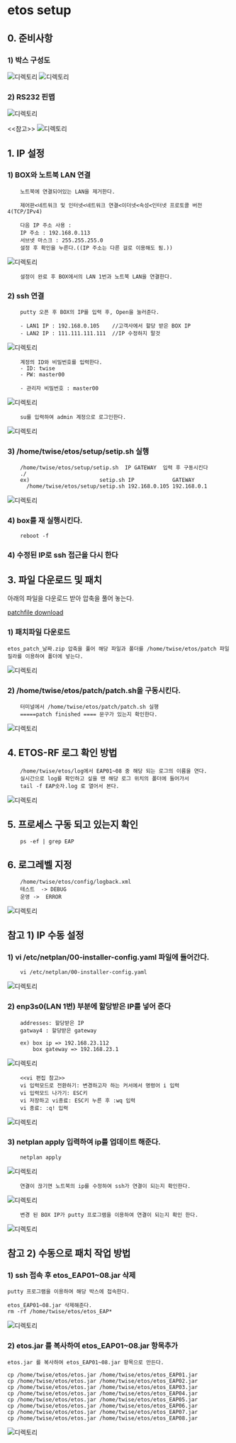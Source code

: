 # etos setup

## 0. 준비사항

### 1) 박스 구성도

![디렉토리](./2022_11_10/box1.png)
![디렉토리](./2022_11_10/box2.png)

### 2) RS232 핀맵

![디렉토리](./2022_11_10/rs232-con.png)

<<참고>>
![디렉토리](./2022_11_10/rs232-pinmap.png)

## 1. **IP 설정**

### **1) BOX와 노트북 LAN 연결**

        노트북에 연결되어있는 LAN을 제거한다.

        제어판<네트워크 및 인터넷<네트워크 연결<이더넷<속성<인터넷 프로토콜 버전4(TCP/IPv4)

        다음 IP 주소 사용 :
        IP 주소 : 192.168.0.113
        서브넷 마스크 : 255.255.255.0
        설정 후 확인을 누른다.((IP 주소는 다른 걸로 이용해도 됨.))

![디렉토리](./2022_11_10/notebook-ip.png)

        설정이 완료 후 BOX에서의 LAN 1번과 노트북 LAN을 연결한다.

### **2) ssh 연결**

        putty 오픈 후 BOX의 IP를 입력 후, Open을 눌러준다.

        - LAN1 IP : 192.168.0.105    //고객사에서 할당 받은 BOX IP
        - LAN2 IP : 111.111.111.111  //IP 수정하지 말것

![디렉토리](./2022_11_10/putty.png)

        계정의 ID와 비밀번호를 입력한다.
        - ID: twise
        - PW: master00

        - 관리자 비밀번호 : master00

![디렉토리](./2022_11_10/login.png)

        su를 입력하여 admin 계정으로 로그인한다.

![디렉토리](./2022_11_10/su-admin.png)

### **3) /home/twise/etos/setup/setip.sh 실행**

        /home/twise/etos/setup/setip.sh  IP GATEWAY  입력 후 구동시킨다
        ./
        ex)                      setip.sh IP            GATEWAY
          /home/twise/etos/setup/setip.sh 192.168.0.105 192.168.0.1

![디렉토리](./2023_03_28/shell-setip.png)

### **4) box를 재 실행시킨다.**

        reboot -f

### **4) 수정된 IP로 ssh 접근을 다시 한다**

## 3. 파일 다운로드 및 패치

아래의 파일을 다운로드 받아 압축을 풀어 놓는다.

[patchfile download](./2023_03_28/etos_patch_230330.zip)

### 1) 패치파일 다운로드

    etos_patch_날짜.zip 압축을 풀어 해당 파일과 폴더를 /home/twise/etos/patch 파일질라를 이용하여 폴더에 넣는다.

![디렉토리](./2023_03_28/patch-filez.png)

### 2) /home/twise/etos/patch/patch.sh을 구동시킨다.

        터미널에서 /home/twise/etos/patch/patch.sh 실행
        =====patch finished ==== 문구가 있는지 확인한다.

![디렉토리](./2023_03_28/patch-shell.png)

## 4. ETOS-RF 로그 확인 방법

        /home/twise/etos/log에서 EAP01~08 중 해당 되는 로그의 이름을 연다.
        실시간으로 log를 확인하고 싶을 땐 해당 로그 위치의 폴더에 들어가서
        tail -f EAP숫자.log 로 열어서 본다.

![디렉토리](./2023_03_28/folder-struct2.png)

## 5. 프로세스 구동 되고 있는지 확인

        ps -ef | grep EAP

## 6. 로그레벨 지정

        /home/twise/etos/config/logback.xml
        테스트  -> DEBUG
        운영 ->  ERROR

![디렉토리](./2023_03_28/loglevel1.png)

## 참고 1) IP 수동 설정

### **1) vi /etc/netplan/00-installer-config.yaml 파일에 들어간다.**

        vi /etc/netplan/00-installer-config.yaml

![디렉토리](./2022_11_10/ip1.png)

### **2) enp3s0(LAN 1번) 부분에 할당받은 IP를 넣어 준다**

        addresses: 할당받은 IP
        gatway4 : 할당받은 gateway

        ex) box ip => 192.168.23.112
            box gateway => 192.168.23.1

![디렉토리](./2022_11_10/ip2.png)

        <<vi 편집 참고>>
        vi 입력모드로 전환하기: 변경하고자 하는 커서에서 명령어 i 입력
        vi 입력모드 나가기: ESC키
        vi 저장하고 vi종료: ESC키 누른 후 :wq 입력
        vi 종료: :q! 입력

![디렉토리](./2022_11_10/wq.png)

### **3) netplan apply 입력하여 ip를 업데이트 해준다.**

        netplan apply

![디렉토리](./2022_11_10/ip3.png)

        연결이 끊기면 노트북의 ip를 수정하여 ssh가 연결이 되는지 확인한다.

![디렉토리](./2022_11_10/notebook-ip2.png)

        변경 된 BOX IP가 putty 프로그램을 이용하여 연결이 되는지 확인 한다.

![디렉토리](./2022_11_10/notebook-ip3.png)

## 참고 2) 수동으로 패치 작업 방법

### 1) ssh 접속 후 etos_EAP01~08.jar 삭제

    putty 프로그램을 이용하여 해당 박스에 접속한다.

    etos_EAP01~08.jar 삭제해준다.
    rm -rf /home/twise/etos/etos_EAP*

![디렉토리](./2022_11_10/rm-eap.png)

### 2) etos.jar 를 복사하여 etos_EAP01~08.jar 항목추가

    etos.jar 를 복사하여 etos_EAP01~08.jar 항목으로 만든다.

    cp /home/twise/etos/etos.jar /home/twise/etos/etos_EAP01.jar
    cp /home/twise/etos/etos.jar /home/twise/etos/etos_EAP02.jar
    cp /home/twise/etos/etos.jar /home/twise/etos/etos_EAP03.jar
    cp /home/twise/etos/etos.jar /home/twise/etos/etos_EAP04.jar
    cp /home/twise/etos/etos.jar /home/twise/etos/etos_EAP05.jar
    cp /home/twise/etos/etos.jar /home/twise/etos/etos_EAP06.jar
    cp /home/twise/etos/etos.jar /home/twise/etos/etos_EAP07.jar
    cp /home/twise/etos/etos.jar /home/twise/etos/etos_EAP08.jar

![디렉토리](./2022_11_10/cp-eap.png)
